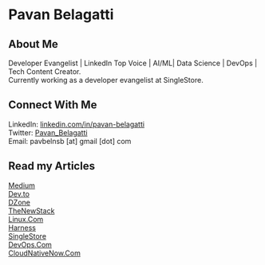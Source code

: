 # Pavan Belagatti

## About Me
Developer Evangelist | LinkedIn Top Voice | AI/ML| Data Science | DevOps | Tech Content Creator.\
Currently working as a developer evangelist at SingleStore. 

## Connect With Me
LinkedIn: [linkedin.com/in/pavan-belagatti](https://www.linkedin.com/in/pavan-belagatti/)\
Twitter: [Pavan_Belagatti](https://x.com/home)\
Email: pavbelnsb [at] gmail [dot] com

## Read my Articles
[Medium](https://medium.com/@pavanbelagatti)\
[Dev.to](https://dev.to/pavanbelagatti)\
[DZone](https://dzone.com/authors/pavanshippable)\
[TheNewStack](https://thenewstack.io/author/pavan-belagatti/)\
[Linux.Com](https://www.linux.com/author/pavanbelagatti/)\
[Harness](https://www.harness.io/authors/pavan-belagatti)\
[SingleStore](https://www.singlestore.com/blog/author/pavan-belagatti/)\
[DevOps.Com](https://devops.com/author/teamshippable/)\
[CloudNativeNow.Com](https://cloudnativenow.com/author/pavan-belagatti/)
